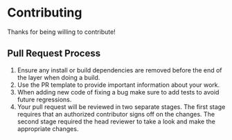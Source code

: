 # Contributing

Thanks for being willing to contribute!

## Pull Request Process

1. Ensure any install or build dependencies are removed before the end of the layer when doing a build.
2. Use the PR template to provide important information about your work.
3. When adding new code of fixing a bug make sure to add tests to avoid future regressions.
4. Your pull request will be reviewed in two separate stages. The first stage requires that an authorized contributor
   signs off on the changes. The second stage required the head reviewer to take a look and make the appropriate changes.
